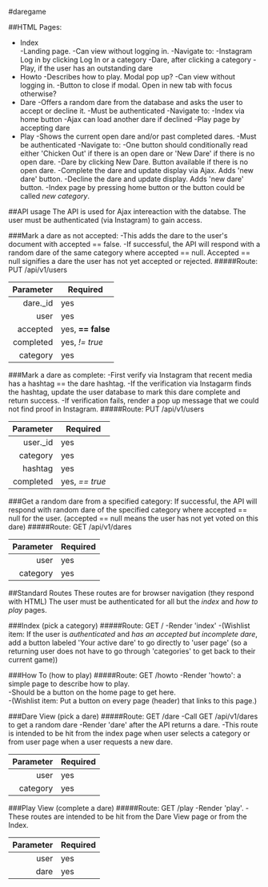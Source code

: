 #daregame 

##HTML Pages:

- Index  
  -Landing page.
  -Can view without logging in.
  -Navigate to:
    -Instagram Log in by clicking Log In or a category
    -Dare, after clicking a category
    -Play, if the user has an outstanding dare
- Howto
  -Describes how to play.  Modal pop up?
  -Can view without logging in.
  -Button to close if modal.  Open in new tab with focus otherwise?
- Dare
  -Offers a random dare from the database and asks the user to accept or decline it.
  -Must be authenticated
  -Navigate to:
    -Index via home button
    -Ajax can load another dare if declined
    -Play page by accepting dare
- Play
  -Shows the current open dare and/or past completed dares.
  -Must be authenticated
  -Navigate to:
    -One button should conditionally read either 'Chicken Out' if there is an open dare or 'New Dare' if there is no open dare.
    -Dare by clicking New Dare.  Button available if there is no open dare.
    -Complete the dare and update display via Ajax.  Adds 'new dare' button.
    -Decline the dare and update display.  Adds 'new dare' button.
    -Index page by pressing home button or the button could be called *new category*.

##API usage
The API is used for Ajax intereaction with the databse.
The user must be authenticated (via Instagram) to gain access.

###Mark a dare as not accepted:
-This adds the dare to the user's document with accepted == false.
-If successful, the API will respond with a random dare of the same category where accepted == null.  Accepted == null signifies a dare the user has not yet accepted or rejected.
#####Route: PUT /api/v1/users  

| Parameter     | Required           | 
| ------------: | --------------     |
| dare._id      | yes                | 
| user          | yes                |
| accepted      | yes, **== false**  |
| completed     | yes, *!= true*     |
| category      | yes                |


###Mark a dare as complete:
-First verify via Instagram that recent media has a hashtag == the dare hashtag.
-If the verification via Instagarm finds the hashtag, update the user database to mark this dare complete and return success.
-If verification fails, render a pop up message that we could not find proof in Instagram.
#####Route: PUT /api/v1/users

| Parameter     | Required       |
| ------------: | -------------- | 
| user._id      | yes            | 
| category      | yes            | 
| hashtag       | yes            |
| completed     | yes, *== true* |



###Get a random dare from a specified category:
If successful, the API will respond with random dare of the specified category where accepted == null for the user.  (accepted == null means the user has not yet voted on this dare)
#####Route: GET /api/v1/dares

| Parameter     | Required      |
| ------------: |---------------| 
| user          | yes           | 
| category      | yes           |


##Standard Routes
These routes are for browser navigation (they respond with HTML)
The user must be authenticated for all but the *index* and *how to play* pages.

###Index (pick a category)
#####Route: GET /
-Render 'index'
-(Wishlist item:  If the user is *authenticated* and *has an accepted but incomplete dare*, add a button labeled 'Your active dare' to go directly to 'user page' (so a returning user does not have to go through 'categories' to get back to their current game))

###How To (how to play)
#####Route: GET /howto
-Render 'howto': a simple page to describe how to play.  
-Should be a button on the home page to get here.  
-(Wishlist item: Put a button on every page (header) that links to this page.)


###Dare View (pick a dare)
#####Route: GET /dare
-Call GET /api/v1/dares to get a random dare
-Render 'dare' after the API returns a dare.
-This route is intended to be hit from the index page when user selects a category or from user page when a user requests a new dare.  

| Parameter     | Required      |
| ------------: |---------------| 
| user          | yes           | 
| category      | yes           |

###Play View (complete a dare)
#####Route: GET /play
-Render 'play'.
-These routes are intended to be hit from the Dare View page or from the Index.

| Parameter     | Required      |
| ------------: |---------------| 
| user          | yes           | 
| dare          | yes           |

